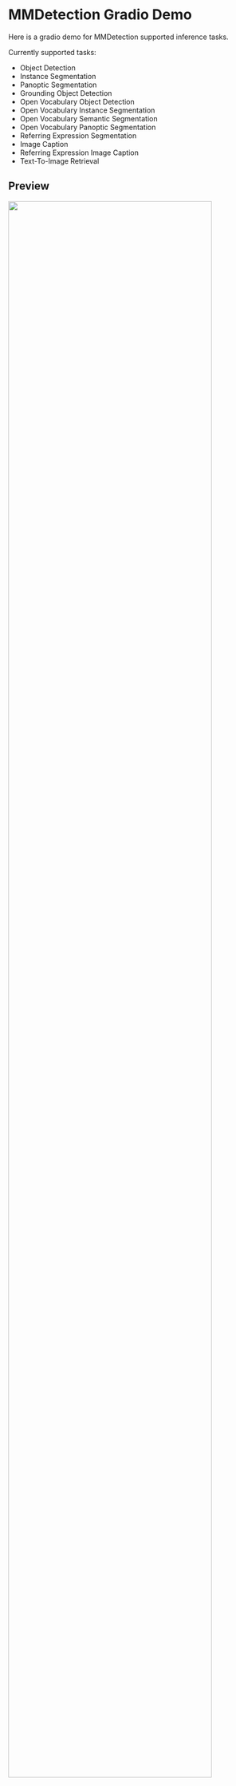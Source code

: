 # MMDetection Gradio Demo

Here is a gradio demo for MMDetection supported inference tasks.

Currently supported tasks:

- Object Detection
- Instance Segmentation
- Panoptic Segmentation
- Grounding Object Detection
- Open Vocabulary Object Detection
- Open Vocabulary Instance Segmentation
- Open Vocabulary Semantic Segmentation
- Open Vocabulary Panoptic Segmentation
- Referring Expression Segmentation
- Image Caption
- Referring Expression Image Caption
- Text-To-Image Retrieval

## Preview

<img src="https://github.com/open-mmlab/mmdetection/assets/17425982/421adfab-98cb-4b65-ab99-15d154cba95f" width="90%"/>

## Requirements

To run the demo, you need to install MMDetection at first. And please install with the extra multi-modality
dependencies to enable multi-modality tasks.

```shell
# At the MMDetection root folder
pip install -e ".[multimodal]"
```

And then install the latest gradio package.

```shell
pip install "gradio>=3.31.0"
```

## Start

Then, you can start the gradio server on the local machine by:

```shell
cd train_mmdet
python projects/gradio_demo/launch.py
```

The demo will start a local server `http://127.0.0.1:7860` and you can browse it by your browser.

